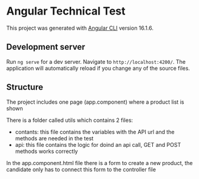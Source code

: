 # Angular Technical Test

This project was generated with [Angular CLI](https://github.com/angular/angular-cli) version 16.1.6.

## Development server

Run `ng serve` for a dev server. Navigate to `http://localhost:4200/`. The application will automatically reload if you change any of the source files.

## Structure

The project includes one page (app.component) where a product list is shown

There is a folder called utils which contains 2 files:

- contants: this file contains the variables with the API url and the methods are needed in the test
- api: this file contains the logic for doind an api call, GET and POST methods works correctly

In the app.component.html file there is a form to create a new product, the candidate only has to connect this form to the controller file
